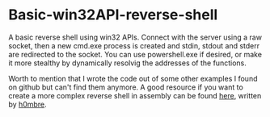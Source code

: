 # Basic-win32API-reverse-shell

A basic reverse shell using win32 APIs. Connect with the server using a raw socket, then a new cmd.exe process is created and stdin, stdout and stderr are redirected to the socket.
You can use powershell.exe if desired, or make it more stealthy by dynamically resolvig the addresses of the functions. 

Worth to mention that I wrote the code out of some other examples I found on github but can't find them anymore. A good resource if you want to create a more complex reverse shell in assembly can be found [here](https://h0mbre.github.io/Win32_Reverse_Shellcode), written by [h0mbre](https://twitter.com/h0mbre_).
